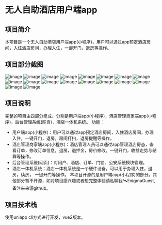 # 无人自助酒店用户端app
## 项目简介
本项目是一个无人自助酒店用户端app(小程序)，用户可以通过app预定酒店房间，入住酒店房间，办理入住，一键开门，退房等操作。
## 项目部分截图
![image](doc/1.jpg)
![image](doc/2.jpg)
![image](doc/3.jpg)
![image](doc/4.jpg)
![image](doc/5.jpg)
![image](doc/6.jpg)
![image](doc/7.jpg)
![image](doc/8.jpg)
![image](doc/9.jpg)
![image](doc/10.jpg)
![image](doc/11.jpg)
![image](doc/12.jpg)
![image](doc/13.jpg)
![image](doc/14.jpg)
![image](doc/15.jpg)
![image](doc/16.jpg)
![image](doc/17.jpg)
![image](doc/18.jpg)
## 项目说明
完整的项目由四部分组成，分别是用户端app(小程序)，酒店管理商家端app(小程序)，后台管理系统(网页)，酒店一体机系统。
功能：
 - 用户端app(小程序)：用户可以通过app预定酒店房间，入住酒店房间，办理入住，一键开门，退房，房间打扫，退房提醒等操作。
 - 酒店管理商家端app(小程序)：酒店管理人员可以通过app管理酒店房态，查看订单，修改订单信息，退房，退押金，房价修改，一键开门，收益走势与结算等操作。
 - 后台管理系统(网页)：对用户、酒店、订单、门锁、公安系统模块管理。
 - 酒店一体机系统：酒店一体机系统是一个硬件设备，可以用于办理入住，退房，续房， 一键开门等操作。
本项目开源的是用户端app(小程序)的部分。其他部分暂不开源，如对项目感兴趣或者想完整体验请私聊我🛰️EnigmaGuest,备注来来源github。
## 项目技术栈
 使用uniapp cli方式进行开发，vue2版本。

